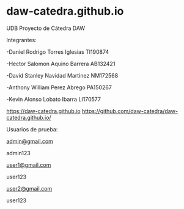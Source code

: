 # daw-catedra.github.io
UDB Proyecto de Cátedra DAW

Integrantes:

-Daniel Rodrigo Torres Iglesias TI190874

-Hector Salomon Aquino Barrera AB132421

-David Stanley Navidad Martinez NM172568

-Anthony William Perez Abrego PA150267

-Kevin Alonso Lobato Ibarra LI170577


https://daw-catedra.github.io
https://github.com/daw-catedra/daw-catedra.github.io/


Usuarios de prueba:

admin@gmail.com 

admin123

user1@gmail.com

user123

user2@gmail.com

user123
